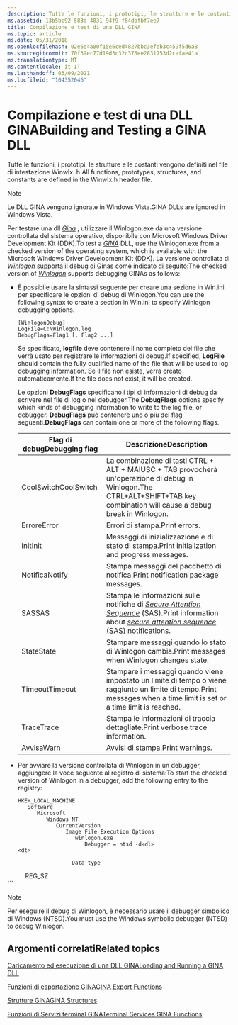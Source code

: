 ```yaml
---
description: Tutte le funzioni, i prototipi, le strutture e le costanti vengono definiti nel file di intestazione Winwlx. h.
ms.assetid: 13b5bc92-583d-4031-94f9-f84dbfbf7ee7
title: Compilazione e test di una DLL GINA
ms.topic: article
ms.date: 05/31/2018
ms.openlocfilehash: 02e6e4a00f15e6ced4827bbc3efeb3c459f5d6a8
ms.sourcegitcommit: 70f39ec77d19d3c32c376ee2831753d2cafae41a
ms.translationtype: MT
ms.contentlocale: it-IT
ms.lasthandoff: 03/09/2021
ms.locfileid: "104352046"
---
```

# <a name="building-and-testing-a-gina-dll"></a><span data-ttu-id="1d8be-103">Compilazione e test di una DLL GINA</span><span class="sxs-lookup"><span data-stu-id="1d8be-103">Building and Testing a GINA DLL</span></span>

<span data-ttu-id="1d8be-104">Tutte le funzioni, i prototipi, le strutture e le costanti vengono definiti nel file di intestazione Winwlx. h.</span><span class="sxs-lookup"><span data-stu-id="1d8be-104">All functions, prototypes, structures, and constants are defined in the Winwlx.h header file.</span></span>

> [!Note]  
> <span data-ttu-id="1d8be-105">Le DLL GINA vengono ignorate in Windows Vista.</span><span class="sxs-lookup"><span data-stu-id="1d8be-105">GINA DLLs are ignored in Windows Vista.</span></span>

 

<span data-ttu-id="1d8be-106">Per testare una dll [*Gina*](/windows/desktop/SecGloss/g-gly) , utilizzare il Winlogon.exe da una versione controllata del sistema operativo, disponibile con Microsoft Windows Driver Development Kit (DDK).</span><span class="sxs-lookup"><span data-stu-id="1d8be-106">To test a [*GINA*](/windows/desktop/SecGloss/g-gly) DLL, use the Winlogon.exe from a checked version of the operating system, which is available with the Microsoft Windows Driver Development Kit (DDK).</span></span> <span data-ttu-id="1d8be-107">La versione controllata di [*Winlogon*](/windows/desktop/SecGloss/w-gly) supporta il debug di Ginas come indicato di seguito:</span><span class="sxs-lookup"><span data-stu-id="1d8be-107">The checked version of [*Winlogon*](/windows/desktop/SecGloss/w-gly) supports debugging GINAs as follows:</span></span>

-   <span data-ttu-id="1d8be-108">È possibile usare la sintassi seguente per creare una sezione in Win.ini per specificare le opzioni di debug di Winlogon.</span><span class="sxs-lookup"><span data-stu-id="1d8be-108">You can use the following syntax to create a section in Win.ini to specify Winlogon debugging options.</span></span>

    ``` syntax
    [WinlogonDebug]
    LogFile=C:\Winlogon.log
    DebugFlags=Flag1 [, Flag2 ...]
    ```

    <span data-ttu-id="1d8be-109">Se specificato, **logfile** deve contenere il nome completo del file che verrà usato per registrare le informazioni di debug.</span><span class="sxs-lookup"><span data-stu-id="1d8be-109">If specified, **LogFile** should contain the fully qualified name of the file that will be used to log debugging information.</span></span> <span data-ttu-id="1d8be-110">Se il file non esiste, verrà creato automaticamente.</span><span class="sxs-lookup"><span data-stu-id="1d8be-110">If the file does not exist, it will be created.</span></span>

    <span data-ttu-id="1d8be-111">Le opzioni **DebugFlags** specificano i tipi di informazioni di debug da scrivere nel file di log o nel debugger.</span><span class="sxs-lookup"><span data-stu-id="1d8be-111">The **DebugFlags** options specify which kinds of debugging information to write to the log file, or debugger.</span></span> <span data-ttu-id="1d8be-112">**DebugFlags** può contenere uno o più dei flag seguenti.</span><span class="sxs-lookup"><span data-stu-id="1d8be-112">**DebugFlags** can contain one or more of the following flags.</span></span>

    

    | <span data-ttu-id="1d8be-113">Flag di debug</span><span class="sxs-lookup"><span data-stu-id="1d8be-113">Debugging flag</span></span> | <span data-ttu-id="1d8be-114">Descrizione</span><span class="sxs-lookup"><span data-stu-id="1d8be-114">Description</span></span>                                                                                                                                                                |
    |----------------|----------------------------------------------------------------------------------------------------------------------------------------------------------------------------|
    | <span data-ttu-id="1d8be-115">CoolSwitch</span><span class="sxs-lookup"><span data-stu-id="1d8be-115">CoolSwitch</span></span>     | <span data-ttu-id="1d8be-116">La combinazione di tasti CTRL + ALT + MAIUSC + TAB provocherà un'operazione di debug in Winlogon.</span><span class="sxs-lookup"><span data-stu-id="1d8be-116">The CTRL+ALT+SHIFT+TAB key combination will cause a debug break in Winlogon.</span></span>                                                                                               |
    | <span data-ttu-id="1d8be-117">Errore</span><span class="sxs-lookup"><span data-stu-id="1d8be-117">Error</span></span>          | <span data-ttu-id="1d8be-118">Errori di stampa.</span><span class="sxs-lookup"><span data-stu-id="1d8be-118">Print errors.</span></span>                                                                                                                                                              |
    | <span data-ttu-id="1d8be-119">Init</span><span class="sxs-lookup"><span data-stu-id="1d8be-119">Init</span></span>           | <span data-ttu-id="1d8be-120">Messaggi di inizializzazione e di stato di stampa.</span><span class="sxs-lookup"><span data-stu-id="1d8be-120">Print initialization and progress messages.</span></span>                                                                                                                                |
    | <span data-ttu-id="1d8be-121">Notifica</span><span class="sxs-lookup"><span data-stu-id="1d8be-121">Notify</span></span>         | <span data-ttu-id="1d8be-122">Stampa messaggi del pacchetto di notifica.</span><span class="sxs-lookup"><span data-stu-id="1d8be-122">Print notification package messages.</span></span>                                                                                                                                       |
    | <span data-ttu-id="1d8be-123">SAS</span><span class="sxs-lookup"><span data-stu-id="1d8be-123">SAS</span></span>            | <span data-ttu-id="1d8be-124">Stampa le informazioni sulle notifiche di [*Secure Attention Sequence*](/windows/desktop/SecGloss/s-gly) (SAS).</span><span class="sxs-lookup"><span data-stu-id="1d8be-124">Print information about [*secure attention sequence*](/windows/desktop/SecGloss/s-gly) (SAS) notifications.</span></span> |
    | <span data-ttu-id="1d8be-125">State</span><span class="sxs-lookup"><span data-stu-id="1d8be-125">State</span></span>          | <span data-ttu-id="1d8be-126">Stampare messaggi quando lo stato di Winlogon cambia.</span><span class="sxs-lookup"><span data-stu-id="1d8be-126">Print messages when Winlogon changes state.</span></span>                                                                                                                                |
    | <span data-ttu-id="1d8be-127">Timeout</span><span class="sxs-lookup"><span data-stu-id="1d8be-127">Timeout</span></span>        | <span data-ttu-id="1d8be-128">Stampare i messaggi quando viene impostato un limite di tempo o viene raggiunto un limite di tempo.</span><span class="sxs-lookup"><span data-stu-id="1d8be-128">Print messages when a time limit is set or a time limit is reached.</span></span>                                                                                                        |
    | <span data-ttu-id="1d8be-129">Trace</span><span class="sxs-lookup"><span data-stu-id="1d8be-129">Trace</span></span>          | <span data-ttu-id="1d8be-130">Stampa le informazioni di traccia dettagliate.</span><span class="sxs-lookup"><span data-stu-id="1d8be-130">Print verbose trace information.</span></span>                                                                                                                                           |
    | <span data-ttu-id="1d8be-131">Avvisa</span><span class="sxs-lookup"><span data-stu-id="1d8be-131">Warn</span></span>           | <span data-ttu-id="1d8be-132">Avvisi di stampa.</span><span class="sxs-lookup"><span data-stu-id="1d8be-132">Print warnings.</span></span>                                                                                                                                                            |

    

     

-   <span data-ttu-id="1d8be-133">Per avviare la versione controllata di Winlogon in un debugger, aggiungere la voce seguente al registro di sistema:</span><span class="sxs-lookup"><span data-stu-id="1d8be-133">To start the checked version of Winlogon in a debugger, add the following entry to the registry:</span></span>

    ```
    HKEY_LOCAL_MACHINE
       Software
          Microsoft
             Windows NT
                CurrentVersion
                   Image File Execution Options
                      winlogon.exe
                         Debugger = ntsd -d<dl>
    <dt>

                     Data type
</dt>
    <dd>                     REG_SZ</dd>
    </dl>
    ```

> [!NOTE]
> <span data-ttu-id="1d8be-134">Per eseguire il debug di Winlogon, è necessario usare il debugger simbolico di Windows (NTSD).</span><span class="sxs-lookup"><span data-stu-id="1d8be-134">You must use the Windows symbolic debugger (NTSD) to debug Winlogon.</span></span>

## <a name="related-topics"></a><span data-ttu-id="1d8be-135">Argomenti correlati</span><span class="sxs-lookup"><span data-stu-id="1d8be-135">Related topics</span></span>

<dl> <dt>

[<span data-ttu-id="1d8be-136">Caricamento ed esecuzione di una DLL GINA</span><span class="sxs-lookup"><span data-stu-id="1d8be-136">Loading and Running a GINA DLL</span></span>](loading-and-running-a-gina-dll.md)
</dt> <dt>

[<span data-ttu-id="1d8be-137">Funzioni di esportazione GINA</span><span class="sxs-lookup"><span data-stu-id="1d8be-137">GINA Export Functions</span></span>](authentication-functions.md)
</dt> <dt>

[<span data-ttu-id="1d8be-138">Strutture GINA</span><span class="sxs-lookup"><span data-stu-id="1d8be-138">GINA Structures</span></span>](authentication-structures.md)
</dt> <dt>

[<span data-ttu-id="1d8be-139">Funzioni di Servizi terminal GINA</span><span class="sxs-lookup"><span data-stu-id="1d8be-139">Terminal Services GINA Functions</span></span>](terminal-services-gina-functions.md)
</dt> </dl>

 

 
